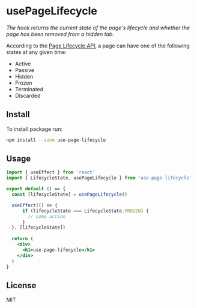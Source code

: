 # usePageLifecycle

_The hook returns the current state of the page's lifecycle and whether the page has been removed from a hidden tab._

According to the [Page Lifecycle API](https://developer.chrome.com/blog/page-lifecycle-api/), a page can have one of the following states at any given time:
- Active
- Passive
- Hidden
- Frozen
- Terminated
- Discarded

## Install

To install package run:
```bash
npm install --save use-page-lifecycle
```

## Usage

```jsx
import { useEffect } from 'react'
import { LifecycleState, usePageLifecycle } from 'use-page-lifecycle'

export default () => {
  const [lifecycleState] = usePageLifecycle()

  useEffect(() => {
      if (lifecycleState === LifecycleState.FROZEN) {
        // some action
      }
  }, [lifecycleState])
    
  return (
    <div>
      <h1>use-page-lifecycle</h1>
    </div>
  )
}
```

## License

MIT
